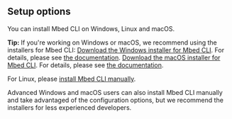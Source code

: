 ## Setup options

You can install Mbed CLI on Windows, Linux and macOS.

<span class="tips">**Tip:** If you're working on Windows or macOS, we recommend using the installers for Mbed CLI:
[Download the Windows installer for Mbed CLI](https://github.com/ARMmbed/mbed-cli-windows-installer/releases/latest). For details, please see [the documentation](../tools/windows.html).
[Download the macOS installer for Mbed CLI](https://github.com/ARMmbed/mbed-cli-osx-installer/releases/latest). For details, please see [the documentation](../tools/macos.html).</span>

For Linux, please [install Mbed CLI manually](../tools/linux.html).

Advanced Windows and macOS users can also install Mbed CLI manually and take advantaged of the configuration options, but we recommend the installers for less experienced developers.

